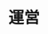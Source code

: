 ---
layout: post
title: 運営
description: 運営資料、新歓・学祭資料、フォーム、引継資料、Slackログ、素材
image: assets/images/google_drive.png
link: https://drive.google.com/drive/folders/0B4hryXPrSmDUd0xQS0tlQWwwbjg
description_link: https://scrapbox.io/sokon-admins/Google_Drive
---